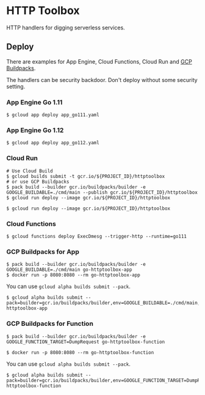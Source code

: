 # HTTP Toolbox

HTTP handlers for digging serverless services.

## Deploy

There are examples for App Engine, Cloud Functions, Cloud Run and [GCP Buildpacks](https://github.com/GoogleCloudPlatform/buildpacks).

The handlers can be security backdoor.
Don't deploy without some security setting.

### App Engine Go 1.11

```
$ gcloud app deploy app_go111.yaml 
```

### App Engine Go 1.12

```
$ gcloud app deploy app_go112.yaml 
```

### Cloud Run

```
# Use Cloud Build
$ gcloud builds submit -t gcr.io/${PROJECT_ID}/httptoolbox 
# or use GCP Buildpacks
$ pack build --builder gcr.io/buildpacks/builder -e GOOGLE_BUILDABLE=./cmd/main --publish gcr.io/${PROJECT_ID}/httptoolbox 
$ gcloud run deploy --image gcr.io/${PROJECT_ID}/httptoolbox 
```

```
$ gcloud run deploy --image gcr.io/${PROJECT_ID}/httptoolbox 
```

### Cloud Functions

```
$ gcloud functions deploy ExecDmesg --trigger-http --runtime=go111
```

### GCP Buildpacks for App

```
$ pack build --builder gcr.io/buildpacks/builder -e GOOGLE_BUILDABLE=./cmd/main go-httptoolbox-app
$ docker run -p 8080:8080 --rm go-httptoolbox-app 
```

You can use `gcloud alpha builds submit --pack`.

```
$ gcloud alpha builds submit --pack=builder=gcr.io/buildpacks/builder,env=GOOGLE_BUILDABLE=./cmd/main,image=gcr.io/${PROJECT_ID}/go-httptoolbox-app
```

### GCP Buildpacks for Function

```
$ pack build --builder gcr.io/buildpacks/builder -e GOOGLE_FUNCTION_TARGET=DumpRequest go-httptoolbox-function

$ docker run -p 8080:8080 --rm go-httptoolbox-function 
```

You can use `gcloud alpha builds submit --pack`.

```
$ gcloud alpha builds submit --pack=builder=gcr.io/buildpacks/builder,env=GOOGLE_FUNCTION_TARGET=DumpRequest,image=gcr.io/${PROJECT_ID}/go-httptoolbox-function
```
